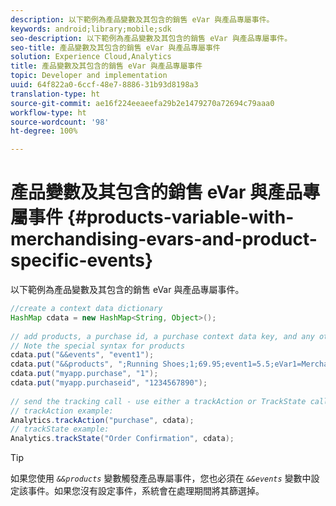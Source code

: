 ```yaml
---
description: 以下範例為產品變數及其包含的銷售 eVar 與產品專屬事件。
keywords: android;library;mobile;sdk
seo-description: 以下範例為產品變數及其包含的銷售 eVar 與產品專屬事件。
seo-title: 產品變數及其包含的銷售 eVar 與產品專屬事件
solution: Experience Cloud,Analytics
title: 產品變數及其包含的銷售 eVar 與產品專屬事件
topic: Developer and implementation
uuid: 64f822a0-6ccf-48e7-8886-31b93d8198a3
translation-type: ht
source-git-commit: ae16f224eeaeefa29b2e1479270a72694c79aaa0
workflow-type: ht
source-wordcount: '98'
ht-degree: 100%

---
```



# 產品變數及其包含的銷售 eVar 與產品專屬事件 {#products-variable-with-merchandising-evars-and-product-specific-events}

以下範例為產品變數及其包含的銷售 eVar 與產品專屬事件。

```java
//create a context data dictionary 
HashMap cdata = new HashMap<String, Object>(); 
  
// add products, a purchase id, a purchase context data key, and any other data you want to collect. 
// Note the special syntax for products 
cdata.put("&&events", "event1"); 
cdata.put("&&products", ";Running Shoes;1;69.95;event1=5.5;eVar1=Merchandising,;Running Socks;10;29.99"); 
cdata.put("myapp.purchase", "1"); 
cdata.put("myapp.purchaseid", "1234567890"); 
  
// send the tracking call - use either a trackAction or TrackState call. 
// trackAction example: 
Analytics.trackAction("purchase", cdata); 
// trackState example: 
Analytics.trackState("Order Confirmation", cdata);
```

>[!TIP]
>
>如果您使用 *`&&products`* 變數觸發產品專屬事件，您也必須在 *`&&events`* 變數中設定該事件。如果您沒有設定事件，系統會在處理期間將其篩選掉。

